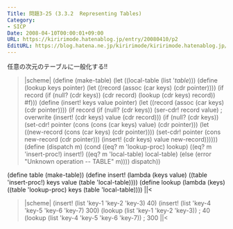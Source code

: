 ```yaml
---
Title: 問題3-25 (3.3.2  Representing Tables)
Category:
- SICP
Date: 2008-04-10T00:00:01+09:00
URL: https://kiririmode.hatenablog.jp/entry/20080410/p2
EditURL: https://blog.hatena.ne.jp/kiririmode/kiririmode.hatenablog.jp/atom/entry/8454420450078215144
---
```



任意の次元のテーブルに一般化する!!

>|scheme|
(define (make-table)
  (let ((local-table (list '*table*)))
    (define (lookup keys pointer)
      (let ((record (assoc (car keys) (cdr pointer))))
	(if record
	    (if (null? (cdr keys))
		(cdr record)
		(lookup (cdr keys) record))
	    #f)))
    (define (insert! keys value pointer)
      (let ((record (assoc (car keys) (cdr pointer))))
	(if record
	    (if (null? (cdr keys))
		(ser-cdr! record value) ; overwrite
		(insert! (cdr keys) value (cdr record)))
	    (if (null? (cdr keys))
		(set-cdr! pointer
			  (cons (cons (car keys) value)
				(cdr pointer)))
		(let ((new-record (cons (car keys) (cdr pointer))))
		  (set-cdr! pointer
			    (cons new-record 
				  (cdr pointer)))
		  (insert! (cdr keys) value new-record))))))
    (define (dispatch m)
      (cond ((eq? m 'lookup-proc) lookup)
            ((eq? m 'insert-proc!) insert!)
	    ((eq? m 'local-table) local-table)
            (else (error "Unknown operation -- TABLE" m))))
    dispatch))

(define table (make-table))
(define insert! 
  (lambda (keys value)
    ((table 'insert-proc!) keys value (table 'local-table))))
(define lookup
  (lambda (keys)
    ((table 'lookup-proc) keys (table 'local-table))))
||<

>|scheme|
(insert! (list 'key-1 'key-2 'key-3) 40) 
(insert! (list 'key-4 'key-5 'key-6 'key-7) 300)
(lookup (list 'key-1 'key-2 'key-3)) ; 40
(lookup (list 'key-4 'key-5 'key-6 'key-7)) ; 300
||<
